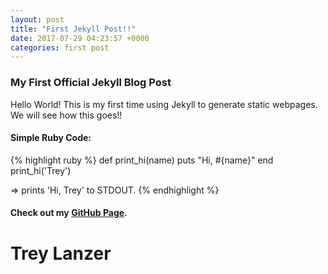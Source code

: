 ```yaml
---
layout: post
title: "First Jekyll Post!!"
date: 2017-07-29 04:23:57 +0000
categories: first post
---
```

### My First Official Jekyll Blog Post
Hello World! This is my first time using Jekyll to generate static webpages. We will see how this goes!!

#### Simple Ruby Code:
{% highlight ruby %}
def print_hi(name)
  puts "Hi, #{name}"
end
print_hi('Trey')

=> prints 'Hi, Trey' to STDOUT.
{% endhighlight %}

#### Check out my [GitHub Page][github-page].
# Trey Lanzer
[github-page]: https://github.com/TexasBullet26
